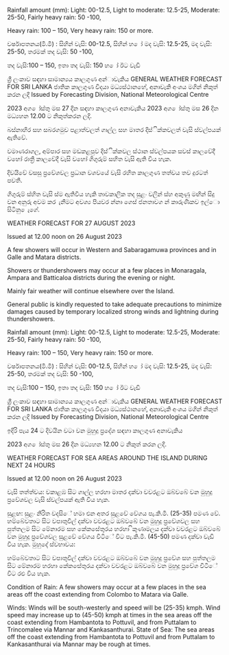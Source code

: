 Rainfall amount (mm): Light: 00-12.5, Light to moderate: 12.5-25, Moderate: 25-50, Fairly heavy rain: 50 -100,

Heavy rain: 100 – 150, Very heavy rain: 150 or more.

වර්ෂාපතනය(මි.මී) : සිහින් වැසි: 00-12.5, සිහින් හ ෝ මද වැසි: 12.5-25, මද වැසි: 25-50, තරමක් තද වැසි: 50 -100,

තද වැසි:100 – 150, ඉතා තද වැසි: 150 හ ෝ ඊට වැඩි

ශ්‍රී ලංකාව සඳහා සාමාන්‍යය කාලගුණ අන්‍ාවැකිය GENERAL WEATHER FORECAST FOR SRI LANKA ජාතික කාලගුණ විදයා මධ්‍යස්ථානහේ, අනාවැකි අංශය මගින් නිකුත් කරන ලදි Issued by Forecasting Division, National Meteorological Centre

2023 අග ෝස්තු මස 27 දින සඳහා කාලගුණ අනාවැකිය 2023 අග ෝස්තු මස 26 දින මධ්‍යහන 12.00 ට නිකුත්කරන ලදි.

බස්නාහිර සහ සබරගමුව පළාත්වලත් ගාල්ල සහ මාතර දිස්ික්කවලත් වැසි ස්වල්පයක් ඇතිවේ.

වමාණරාගල, අම්පාර සහ මඩකළපුව දිස්ික්කවල ස්ථාන ස්වල්පයක සවස් කාලවේදී වහෝ රාත්‍රී කාලවේදී වැසි වහෝ ගිගුරුම් සහිත වැසි ඇති විය හැක.

දිවයිවේ වසසු ප්‍රවේශවල ප්‍රධාන වශවයේ වැසි රහිත කාලගුණ තත්වය තව දුරටත් පවතී.

ගිගුරුම් ස්හිත වැසි ස්ම ඇතිවිය හැකි තාවකාලික තද සුළං වලින් ස්හ අකුණු මඟින් සිදු වන අනුරු අවම කර ැනීමට අවශ්‍ය පියවර න්නා ගෙස් ජනතාවග න් කාරුණිකව ඉල්ො සිටිනු ෙැගේ.

WEATHER FORECAST FOR 27 AUGUST 2023

Issued at 12.00 noon on 26 August 2023

A few showers will occur in Western and Sabaragamuwa provinces and in Galle and Matara districts.

Showers or thundershowers may occur at a few places in Monaragala, Ampara and Batticaloa districts during the evening or night.

Mainly fair weather will continue elsewhere over the Island.

General public is kindly requested to take adequate precautions to minimize damages caused by temporary localized strong winds and lightning during thundershowers.

Rainfall amount (mm): Light: 00-12.5, Light to moderate: 12.5-25, Moderate: 25-50, Fairly heavy rain: 50 -100,

Heavy rain: 100 – 150, Very heavy rain: 150 or more.

වර්ෂාපතනය(මි.මී) : සිහින් වැසි: 00-12.5, සිහින් හ ෝ මද වැසි: 12.5-25, මද වැසි: 25-50, තරමක් තද වැසි: 50 -100,

තද වැසි:100 – 150, ඉතා තද වැසි: 150 හ ෝ ඊට වැඩි

ශ්‍රී ලංකාව සඳහා සාමාන්‍යය කාලගුණ අන්‍ාවැකිය GENERAL WEATHER FORECAST FOR SRI LANKA ජාතික කාලගුණ විදයා මධ්‍යස්ථානහේ, අනාවැකි අංශය මගින් නිකුත් කරන ලදි Issued by Forecasting Division, National Meteorological Centre

ඉදිරි පැය 24 ට දිවයින වටා වන මුහුදු ප්‍රදේශ සඳහා කාලගුණ අනාවැකිය

2023 අග ෝස්තු මස 26 දින මධ්‍යහන 12.00 ට නිකුත් කරන ලදි.

WEATHER FORECAST FOR SEA AREAS AROUND THE ISLAND DURING NEXT 24 HOURS

Issued at 12.00 noon on 26 August 2023

වැසි තත්ත්වය: වකාළඹ සිට ගාල්ල හරහා මාතර දක්වා වවරළට ඔබ්වබේ වන මුහුදු ප්‍රවේශවල වැසි ස්වල්පයක් ඇති විය හැක.

සුළඟ: සුළං නිරිත වදසිේ හමා එන අතර සුළවේ වේගය පැ.කි.මී. (25-35) පමණ වේ. හම්බේවතාට සිට වපාතුවිල් දක්වා වවරළට ඔබ්වබේ වන මුහුදු ප්‍රවේශවල සහ පුත්තලම සිට මේනාරම සහ කේකසේතුරය හරහා ිකුණාමලය දක්වා වවරළට ඔබ්වබේ වන මුහුදු ප්‍රවේශවල සුළවේ වේගය විටිේ විට පැ.කි.මී. (45-50) පමණ දක්වා වැඩි විය හැක. මුහුදේ ස්වභාවය:

හම්බේවතාට සිට වපාතුවිල් දක්වා වවරළට ඔබ්වබේ වන මුහුදු ප්‍රවේශ සහ පුත්තලම සිට මේනාරම හරහා කේකසේතුරය දක්වා වවරළට ඔබ්වබේ වන මුහුදු ප්‍රවේශ විටිේ විට රළු විය හැක.

Condition of Rain: A few showers may occur at a few places in the sea areas off the coast extending from Colombo to Matara via Galle.

Winds: Winds will be south-westerly and speed will be (25-35) kmph. Wind speed may increase up to (45-50) kmph at times in the sea areas off the coast extending from Hambantota to Pottuvil, and from Puttalam to Trincomalee via Mannar and Kankasanthurai. State of Sea: The sea areas off the coast extending from Hambantota to Pottuvil and from Puttalam to Kankasanthurai via Mannar may be rough at times.